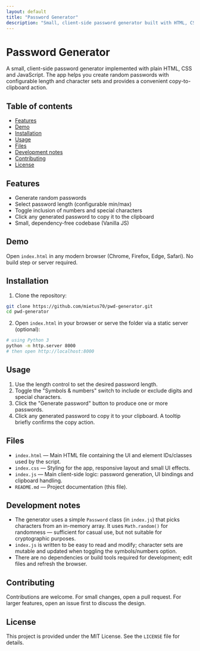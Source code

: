 ```yaml
---
layout: default
title: "Password Generator"
description: "Small, client-side password generator built with HTML, CSS and vanilla JavaScript."
---
```


# Password Generator

A small, client-side password generator implemented with plain HTML, CSS and JavaScript. The app helps you create random passwords with configurable length and character sets and provides a convenient copy-to-clipboard action.

## Table of contents

- [Features](#features)
- [Demo](#demo)
- [Installation](#installation)
- [Usage](#usage)
- [Files](#files)
- [Development notes](#development-notes)
- [Contributing](#contributing)
- [License](#license)

## Features

- Generate random passwords
- Select password length (configurable min/max)
- Toggle inclusion of numbers and special characters
- Click any generated password to copy it to the clipboard
- Small, dependency-free codebase (Vanilla JS)

## Demo

Open `index.html` in any modern browser (Chrome, Firefox, Edge, Safari). No build step or server required.

## Installation

1. Clone the repository:

```bash
git clone https://github.com/mietus70/pwd-generator.git
cd pwd-generator
```

2. Open `index.html` in your browser or serve the folder via a static server (optional):

```bash
# using Python 3
python -m http.server 8000
# then open http://localhost:8000
```

## Usage

1. Use the length control to set the desired password length.
2. Toggle the "Symbols & numbers" switch to include or exclude digits and special characters.
3. Click the "Generate password" button to produce one or more passwords.
4. Click any generated password to copy it to your clipboard. A tooltip briefly confirms the copy action.

## Files

- `index.html` — Main HTML file containing the UI and element IDs/classes used by the script.
- `index.css` — Styling for the app, responsive layout and small UI effects.
- `index.js` — Main client-side logic: password generation, UI bindings and clipboard handling.
- `README.md` — Project documentation (this file).

## Development notes

- The generator uses a simple `Password` class (in `index.js`) that picks characters from an in-memory array. It uses `Math.random()` for randomness — sufficient for casual use, but not suitable for cryptographic purposes.
- `index.js` is written to be easy to read and modify; character sets are mutable and updated when toggling the symbols/numbers option.
- There are no dependencies or build tools required for development; edit files and refresh the browser.

## Contributing

Contributions are welcome. For small changes, open a pull request. For larger features, open an issue first to discuss the design.

## License

This project is provided under the MIT License. See the `LICENSE` file for details.
